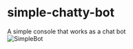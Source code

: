 # simple-chatty-bot
A simple console that works as a chat bot
<br />
![SimpleBot](https://user-images.githubusercontent.com/65969444/96375625-f8ea1880-1171-11eb-86bc-55ae0ec89918.gif)

